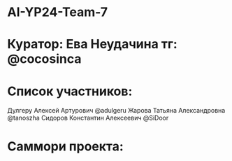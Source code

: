 # AI-YP24-Team-7
# Куратор: Ева Неудачина тг: @cocosinca
# Список участников: 
Дулгеру Алексей Артурович @adulgeru
Жарова Татьяна Александровна @tanoszha
Сидоров Константин Алексеевич @SiDoor
# Саммори проекта: 
